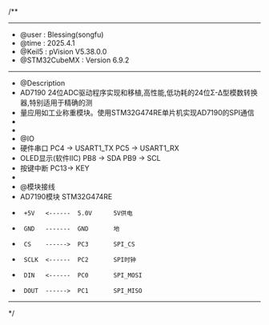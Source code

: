 /**
  ******************************************************************************
  * @user           : Blessing(songfu)
  * @time           : 2025.4.1
  * @Keil5          : pVision V5.38.0.0
  * @STM32CubeMX    : Version 6.9.2
  ******************************************************************************
  * @Description
  * AD7190 24位ADC驱动程序实现和移植,高性能,低功耗的24位Σ-Δ型模数转换器,特别适用于精确的测
  * 量应用如工业称重模块。使用STM32G474RE单片机实现AD7190的SPI通信
  *
  *
  * @IO
  * 硬件串口            PC4 -> USART1_TX  PC5 -> USART1_RX
  * OLED显示(软件IIC)   PB8 -> SDA        PB9 -> SCL
  * 按键中断            PC13-> KEY
  *
  * @模块接线
  * AD7190模块        STM32G474RE
  *      +5V   <------  5.0V      5V供电
  *      GND   -------  GND       地
  *      CS    ------>  PC3       SPI_CS
  *      SCLK  <------  PC2       SPI时钟
  *      DIN   <------  PC0       SPI_MOSI
  *      DOUT  ------>  PC1       SPI_MISO
  ******************************************************************************
  */
